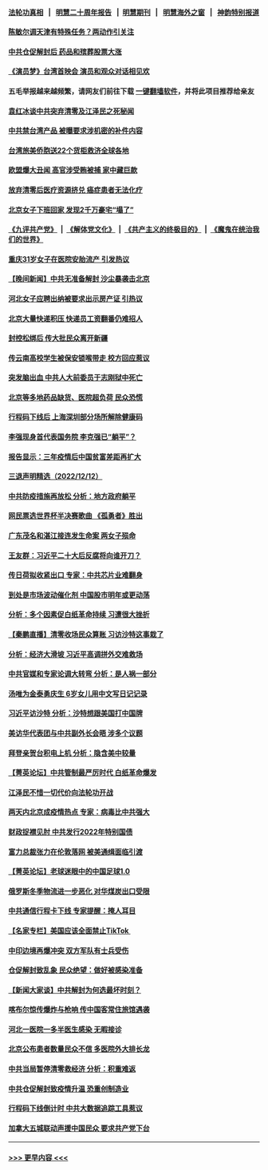 #### [法轮功真相](https://github.com/gfw-breaker/truth/blob/master/README.md?t=0) &nbsp;&nbsp;|&nbsp;&nbsp; [明慧二十周年报告](https://github.com/gfw-breaker/mh-reports/blob/master/README.md?t=0) &nbsp;&nbsp;|&nbsp;&nbsp;[明慧期刊](https://github.com/gfw-breaker/mh-qikan) &nbsp;&nbsp;|&nbsp;&nbsp; [明慧海外之窗](https://github.com/gfw-breaker/mh-news/blob/master/README.md?t=0) &nbsp;&nbsp;|&nbsp;&nbsp; [神韵特别报道](https://github.com/gfw-breaker/mh-news/blob/master/shenyun.md?t=0)
#### [陈敏尔调天津有特殊任务？两动作引关注](../pages/nsc413/n13884082.md?t=12140201) 
#### [中共仓促解封后 药品和殡葬股票大涨](../pages/nsc413/n13884102.md?t=12140201) 
#### [《演员梦》台湾首映会 演员和观众对话相见欢](../pages/nsc413/n13883488.md?t=12140201) 
#### 五毛举报越来越频繁，请网友们前往下载 [一键翻墙软件](https://github.com/gfw-breaker/ssr-accounts)，并将此项目推荐给亲友
#### [袁红冰谈中共突弃清零及江泽民之死秘闻](../pages/nsc413/n13883837.md?t=12140201) 
#### [中共禁台湾产品 被曝要求涉机密的补件内容](../pages/nsc413/n13883956.md?t=12140201) 
#### [台湾旅美侨胞送22个货柜救济全球各地](../pages/nsc413/n13883980.md?t=12140201) 
#### [欧盟爆大丑闻 高官涉受贿被捕 家中藏巨款](../pages/nsc413/n13883993.md?t=12140201) 
#### [放弃清零后医疗资源挤兑 癌症患者无法化疗](../pages/nsc413/n13883951.md?t=12140201) 
#### [北京女子下班回家 发现2千万豪宅“塌了”](../pages/nsc413/n13883939.md?t=12140201) 
#### [《九评共产党》](https://github.com/begood0513/9ping.md/blob/master/README.md) &nbsp;|&nbsp; [《解体党文化》](../../../../jtdwh.md/blob/master/README.md)  &nbsp;|&nbsp; [《共产主义的终极目的》](../../../../gczydzjmd.md/blob/master/README.md) &nbsp;|&nbsp; [《魔鬼在统治我们的世界》](../../../../mgztzwmdsj.md/blob/master/README.md) 
#### [重庆31岁女子在医院安胎流产 引发热议](../pages/nsc413/n13883869.md?t=12140201) 
#### [【晚间新闻】中共无准备解封 沙尘暴袭击北京](../pages/nsc413/n13883858.md?t=12140201) 
#### [河北女子应聘出纳被要求出示房产证 引热议](../pages/nsc413/n13883885.md?t=12140201) 
#### [北京大量快递积压 快递员工资翻番仍难招人](../pages/nsc413/n13883836.md?t=12140201) 
#### [封控松绑后 传大批民众离开新疆](../pages/nsc413/n13883854.md?t=12140201) 
#### [传云南高校学生被保安锁喉带走 校方回应惹议](../pages/nsc413/n13883844.md?t=12140201) 
#### [突发脑出血 中共人大前委员于志刚狱中死亡](../pages/nsc413/n13883815.md?t=12140201) 
#### [北京等多地药品缺货、医院超负荷 民众恐慌](../pages/nsc413/n13883596.md?t=12140201) 
#### [行程码下线后 上海深圳部分场所解除健康码](../pages/nsc413/n13883683.md?t=12140201) 
#### [李强现身首代表国务院 李克强已“躺平”？](../pages/nsc413/n13883598.md?t=12140201) 
#### [报告显示：三年疫情后中国贫富差距再扩大](../pages/nsc413/n13883480.md?t=12140201) 
#### [三退声明精选（2022/12/12）](../pages/nsc413/n13883652.md?t=12140201) 
#### [中共防疫措施再放松 分析：地方政府躺平](../pages/nsc413/n13883213.md?t=12140201) 
#### [网民票选世界杯半决赛歌曲 《孤勇者》胜出](../pages/nsc413/n13883541.md?t=12140201) 
#### [广东茂名和湛江接连发生命案 两女子殒命](../pages/nsc413/n13883579.md?t=12140201) 
#### [王友群：习近平二十大后反腐将向谁开刀？](../pages/nsc413/n13883431.md?t=12140201) 
#### [传日荷拟收紧出口 专家：中共芯片业难翻身](../pages/nsc413/n13883496.md?t=12140201) 
#### [到处是市场波动催化剂 中国股市明年或更动荡](../pages/nsc413/n13883498.md?t=12140201) 
#### [分析：多个因素促白纸革命持续 习遭很大挫折](../pages/nsc413/n13872455.md?t=12140201) 
#### [【秦鹏直播】清零收场民众算账 习访沙特这事栽了](../pages/nsc413/n13883473.md?t=12140201) 
#### [分析：经济大滑坡 习近平高调拼外交难救场](../pages/nsc413/n13882938.md?t=12140201) 
#### [中共官媒和专家论调大转弯 分析：是人祸一部分](../pages/nsc413/n13883453.md?t=12140201) 
#### [汤唯为金泰勇庆生 6岁女儿用中文写日记记录](../pages/nsc413/n13883477.md?t=12140201) 
#### [习近平访沙特 分析：沙特想跟美国打中国牌](../pages/nsc413/n13883483.md?t=12140201) 
#### [美访华代表团与中共副外长会晤 涉多个议题](../pages/nsc413/n13883443.md?t=12140201) 
#### [拜登亲贺台积电上机 分析：隐含美中较量](../pages/nsc413/n13883456.md?t=12140201) 
#### [【菁英论坛】中共管制最严厉时代 白纸革命爆发](../pages/nsc413/n13883465.md?t=12140201) 
#### [江泽民不惜一切代价向法轮功开战](../pages/nsc413/n13883332.md?t=12140201) 
#### [两天内北京成疫情热点 专家：病毒比中共强大](../pages/nsc413/n13883440.md?t=12140201) 
#### [财政捉襟见肘 中共发行2022年特别国债](../pages/nsc413/n13883439.md?t=12140201) 
#### [富力总裁张力在伦敦落网 被美通缉面临引渡](../pages/nsc413/n13883423.md?t=12140201) 
#### [【菁英论坛】老球迷眼中的中国足球1.0](../pages/nsc413/n13883462.md?t=12140201) 
#### [俄罗斯冬季物流进一步恶化 对华煤炭出口受限](../pages/nsc413/n13883393.md?t=12140201) 
#### [中共通信行程卡下线 专家提醒：掩人耳目](../pages/nsc413/n13883397.md?t=12140201) 
#### [【名家专栏】美国应该全面禁止TikTok ](../pages/nsc413/n13883316.md?t=12140201) 
#### [中印边境再爆冲突 双方军队有士兵受伤](../pages/nsc413/n13883388.md?t=12140201) 
#### [仓促解封致乱象 民众绝望：做好被感染准备](../pages/nsc413/n13883381.md?t=12140201) 
#### [【新闻大家谈】中共解封为何选最坏时刻？](../pages/nsc413/n13883367.md?t=12140201) 
#### [喀布尔惊传爆炸与枪响 传中国客常住旅馆遇袭](../pages/nsc413/n13883280.md?t=12140201) 
#### [河北一医院一多半医生感染 无暇接诊](../pages/nsc413/n13883239.md?t=12140201) 
#### [北京公布患者数量民众不信 多医院外大排长龙](../pages/nsc413/n13883195.md?t=12140201) 
#### [中共当局暂停清零救经济 分析：积重难返](../pages/nsc413/n13883190.md?t=12140201) 
#### [中共仓促解封致疫情升温 恐重创制造业](../pages/nsc413/n13883187.md?t=12140201) 
#### [行程码下线倒计时 中共大数据追踪工具惹议](../pages/nsc413/n13883174.md?t=12140201) 
#### [加拿大五城联动声援中国民众 要求共产党下台](../pages/nsc413/n13883075.md?t=12140201) 

----
#### [ >>> 更早内容 <<< ](../indexes/nsc413-earlier.md)
